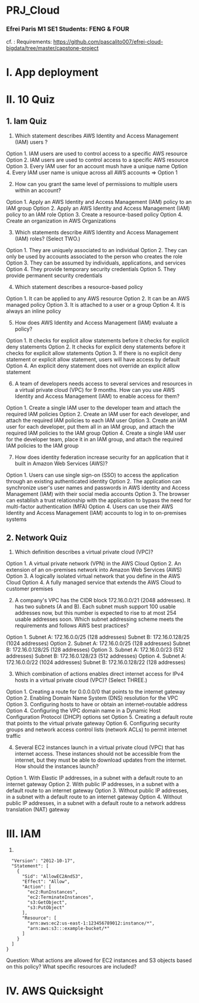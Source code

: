 # PRJ_Cloud
### Efrei Paris M1 SE1 Students: FENG & FOUR
cf. : Requirements: https://github.com/pascalito007/efrei-cloud-bigdata/tree/master/capstone-project

# I. App deployment




# II. 10 Quiz
## 1. Iam Quiz
1. Which statement describes AWS Identity and Access Management (IAM) users ?

Option 1. IAM users are used to control access to a specific AWS resource
Option 2. IAM users are used to control access to a specific AWS resource
Option 3. Every IAM user for an account mush have a unique name
Option 4. Every IAM user name is unique across all AWS accounts
=> Option 1 

2. How can you grant the same level of permissions to multiple users within an account?

Option 1. Apply an AWS Identity and Access Management (IAM) policy to an IAM group
Option 2. Apply an AWS Identity and Access Management (IAM) policy to an IAM role
Option 3. Create a resource-based policy
Option 4. Create an organization in AWS Organizations

3. Which statements describe AWS Identity and Access Management (IAM) roles? (Select TWO.)

Option 1. They are uniquely associated to an individual
Option 2. They can only be used by accounts associated to the person who creates the role
Option 3. They can be assumed by individuals, applications, and services
Option 4. They provide temporary security credentials
Option 5. They provide permanent security credentials

4. Which statement describes a resource-based policy

Option 1. It can be applied to any AWS resource
Option 2. It can be an AWS managed policy
Option 3. It is attached to a user or a group
Option 4. It is always an inline policy

5. How does AWS Identity and Access Management (IAM) evaluate a policy?

Option 1. It checks for explicit allow statements before it checks for explicit deny statements
Option 2. It checks for explicit deny statements before it checks for explicit allow statements
Option 3. If there is no explicit deny statement or explicit allow statement, users will have access by default
Option 4. An explicit deny statement does not override an explicit allow statement

6. A team of developers needs access to several services and resources in a virtual private cloud (VPC) for 9 months. How can you use AWS Identity and Access Management (IAM) to enable access for them?

Option 1. Create a single IAM user to the developer team and attach the required IAM policies
Option 2. Create an IAM user for each developer, and attach the required IAM policies to each IAM user
Option 3. Create an IAM user for each developer, put them all in an IAM group, and attach the required IAM policies to the IAM group
Option 4. Create a single IAM user for the developer team, place it in an IAM group, and attach the required IAM policies to the IAM group

7. How does identity federation increase security for an application that it built in Amazon Web Services (AWS)?

Option 1. Users can use single sign-on (SSO) to access the application through an existing authenticated identity
Option 2. The application can synchronize user's user names and passwords in AWS identity and Access Management (IAM) with their social media accounts
Option 3. The browser can establish a trust relationship with the application to bypass the need for multi-factor authentication (MFA)
Option 4. Users can use their AWS Identity and Access Management (IAM) accounts to log in to on-premises systems

## 2. Network Quiz
1. Which definition describes a virtual private cloud (VPC)?

Option 1. A virtual private network (VPN) in the AWS Cloud
Option 2. An extension of an on-premises network into Amazon Web Services (AWS)
Option 3. A logically isolated virtual network that you define in the AWS Cloud
Option 4. A fully managed service that extends the AWS Cloud to customer premises

2. A company's VPC has the CIDR block 172.16.0.0/21 (2048 addresses). It has two subnets (A and B). Each subnet mush support 100 usable addresses now, but this number is expected to rise to at most 254 usable addresses soon. Which subnet addressing scheme meets the requirements and follows AWS best practices?

Option 1. Subnet A: 172.16.0.0/25 (128 addresses) Subnet B: 172.16.0.128/25 (1024 addresses)
Option 2. Subnet A: 172.16.0.0/25 (128 addresses) Subnet B: 172.16.0.128/25 (128 addresses)
Option 3. Subnet A: 172.16.0.0/23 (512 addresses) Subnet B: 172.16.0.128/23 (512 addresses)
Option 4. Subnet A: 172.16.0.0/22 (1024 addresses) Subnet B: 172.16.0.128/22 (128 addresses)

3. Which combination of actions enables direct internet access for IPv4 hosts in a virtual private cloud (VPC)? (Select THREE.)

Option 1. Creating a route for 0.0.0.0/0 that points to the internet gateway
Option 2. Enabling Domain Name System (DNS) resolution for the VPC
Option 3. Configuring hosts to have or obtain an internet-routable address
Option 4. Configuring the VPC domain name in a Dynamic Host Configuration Protocol (DHCP) options set
Option 5. Creating a default route that points to the virtual private gateway
Option 6. Configuring security groups and network access control lists (network ACLs) to permit internet traffic

4. Several EC2 instances launch in a virtual private cloud (VPC) that has internet access. These instances should not be accessible from the internet, but they must be able to download updates from the internet. How should the instances launch?

Option 1. With Elastic IP addresses, in a subnet with a default route to an internet gateway
Option 2. With public IP addresses, in a subnet with a default route to an internet gateway
Option 3. Without public IP addresses, in a subnet with a default route to an internet gateway
Option 4. Without public IP addresses, in a subnet with a default route to a network address translation (NAT) gateway



# III. IAM
1. 
```{
  "Version": "2012-10-17",
  "Statement": [
    {
      "Sid": "AllowEC2AndS3",
      "Effect": "Allow",
      "Action": [
        "ec2:RunInstances",
        "ec2:TerminateInstances",
        "s3:GetObject",
        "s3:PutObject"
      ],
      "Resource": [
        "arn:aws:ec2:us-east-1:123456789012:instance/*",
        "arn:aws:s3:::example-bucket/*"
      ]
    }
  ]
}
```

Question: What actions are allowed for EC2 instances and S3 objects based on this policy? What specific resources are included?




# IV. AWS Quicksight


